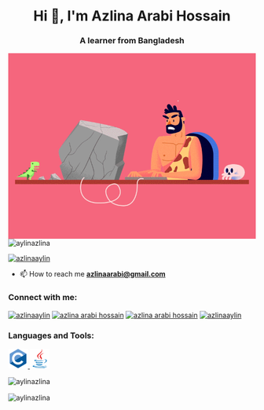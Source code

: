<h1 align="center">Hi 👋, I'm Azlina Arabi Hossain</h1>
<h3 align="center">A learner from Bangladesh</h3>
<img align="right" alt="coding" width="700"src="https://raw.githubusercontent.com/absmahi01/absmahi01/main/Programmer-I.gif">

<p align="left"> <img src="https://komarev.com/ghpvc/?username=aylinazlina&label=Profile%20views&color=0e75b6&style=flat" alt="aylinazlina" /> </p>

<p align="left"> <a href="https://twitter.com/azlinaaylin" target="blank"><img src="https://img.shields.io/twitter/follow/azlinaaylin?logo=twitter&style=for-the-badge" alt="azlinaaylin" /></a> </p>

- 📫 How to reach me **azlinaarabi@gmail.com**

<h3 align="left">Connect with me:</h3>
<p align="left">
<a href="https://twitter.com/azlinaaylin" target="blank"><img align="center" src="https://raw.githubusercontent.com/rahuldkjain/github-profile-readme-generator/master/src/images/icons/Social/twitter.svg" alt="azlinaaylin" height="30" width="40" /></a>
<a href="https://linkedin.com/in/azlina arabi hossain" target="blank"><img align="center" src="https://raw.githubusercontent.com/rahuldkjain/github-profile-readme-generator/master/src/images/icons/Social/linked-in-alt.svg" alt="azlina arabi hossain" height="30" width="40" /></a>
<a href="https://fb.com/azlina arabi hossain" target="blank"><img align="center" src="https://raw.githubusercontent.com/rahuldkjain/github-profile-readme-generator/master/src/images/icons/Social/facebook.svg" alt="azlina arabi hossain" height="30" width="40" /></a>
<a href="https://instagram.com/azlinaaylin" target="blank"><img align="center" src="https://raw.githubusercontent.com/rahuldkjain/github-profile-readme-generator/master/src/images/icons/Social/instagram.svg" alt="azlinaaylin" height="30" width="40" /></a>
</p>

<h3 align="left">Languages and Tools:</h3>
<p align="left"> <a href="https://www.cprogramming.com/" target="_blank" rel="noreferrer"> <img src="https://raw.githubusercontent.com/devicons/devicon/master/icons/c/c-original.svg" alt="c" width="40" height="40"/> </a> <a href="https://www.java.com" target="_blank" rel="noreferrer"> <img src="https://raw.githubusercontent.com/devicons/devicon/master/icons/java/java-original.svg" alt="java" width="40" height="40"/> </a> </p>

<p><img align="center" src="https://github-readme-stats.vercel.app/api/top-langs?username=aylinazlina&show_icons=true&locale=en&layout=compact" alt="aylinazlina" /></p>

<p><img align="center" src="https://github-readme-streak-stats.herokuapp.com/?user=aylinazlina&" alt="aylinazlina" /></p>

